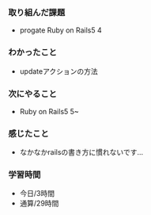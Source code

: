### 取り組んだ課題
- progate Ruby on Rails5 4
### わかったこと
- updateアクションの方法
### 次にやること
- Ruby on Rails5 5~
### 感じたこと
- なかなかrailsの書き方に慣れないです...
### 学習時間
- 今日/3時間
- 通算/29時間
